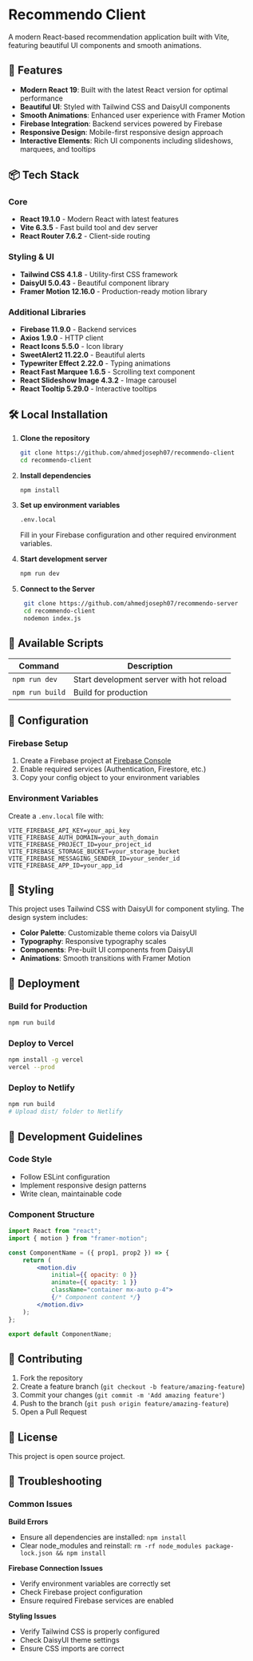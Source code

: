 # Recommendo Client

A modern React-based recommendation application built with Vite, featuring beautiful UI components and smooth animations.

## 🚀 Features

-   **Modern React 19**: Built with the latest React version for optimal performance
-   **Beautiful UI**: Styled with Tailwind CSS and DaisyUI components
-   **Smooth Animations**: Enhanced user experience with Framer Motion
-   **Firebase Integration**: Backend services powered by Firebase
-   **Responsive Design**: Mobile-first responsive design approach
-   **Interactive Elements**: Rich UI components including slideshows, marquees, and tooltips

## 📦 Tech Stack

### Core

-   **React 19.1.0** - Modern React with latest features
-   **Vite 6.3.5** - Fast build tool and dev server
-   **React Router 7.6.2** - Client-side routing

### Styling & UI

-   **Tailwind CSS 4.1.8** - Utility-first CSS framework
-   **DaisyUI 5.0.43** - Beautiful component library
-   **Framer Motion 12.16.0** - Production-ready motion library

### Additional Libraries

-   **Firebase 11.9.0** - Backend services
-   **Axios 1.9.0** - HTTP client
-   **React Icons 5.5.0** - Icon library
-   **SweetAlert2 11.22.0** - Beautiful alerts
-   **Typewriter Effect 2.22.0** - Typing animations
-   **React Fast Marquee 1.6.5** - Scrolling text component
-   **React Slideshow Image 4.3.2** - Image carousel
-   **React Tooltip 5.29.0** - Interactive tooltips

## 🛠️ Local Installation

1. **Clone the repository**

    ```bash
    git clone https://github.com/ahmedjoseph07/recommendo-client
    cd recommendo-client
    ```

2. **Install dependencies**

    ```bash
    npm install
    ```

3. **Set up environment variables**

    ```bash
    .env.local
    ```

    Fill in your Firebase configuration and other required environment variables.

4. **Start development server**

    ```bash
    npm run dev
    ```

5. **Connect to the Server**
    ```bash
     git clone https://github.com/ahmedjoseph07/recommendo-server
     cd recommendo-client
     nodemon index.js
    ```

## 📜 Available Scripts

| Command         | Description                              |
| --------------- | ---------------------------------------- |
| `npm run dev`   | Start development server with hot reload |
| `npm run build` | Build for production                     |

## 🔧 Configuration

### Firebase Setup

1. Create a Firebase project at [Firebase Console](https://console.firebase.google.com/)
2. Enable required services (Authentication, Firestore, etc.)
3. Copy your config object to your environment variables

### Environment Variables

Create a `.env.local` file with:

```env
VITE_FIREBASE_API_KEY=your_api_key
VITE_FIREBASE_AUTH_DOMAIN=your_auth_domain
VITE_FIREBASE_PROJECT_ID=your_project_id
VITE_FIREBASE_STORAGE_BUCKET=your_storage_bucket
VITE_FIREBASE_MESSAGING_SENDER_ID=your_sender_id
VITE_FIREBASE_APP_ID=your_app_id
```

## 🎨 Styling

This project uses Tailwind CSS with DaisyUI for component styling. The design system includes:

-   **Color Palette**: Customizable theme colors via DaisyUI
-   **Typography**: Responsive typography scales
-   **Components**: Pre-built UI components from DaisyUI
-   **Animations**: Smooth transitions with Framer Motion

## 🚀 Deployment

### Build for Production

```bash
npm run build
```

### Deploy to Vercel

```bash
npm install -g vercel
vercel --prod
```

### Deploy to Netlify

```bash
npm run build
# Upload dist/ folder to Netlify
```

## 🧪 Development Guidelines

### Code Style

-   Follow ESLint configuration
-   Implement responsive design patterns
-   Write clean, maintainable code

### Component Structure

```jsx
import React from "react";
import { motion } from "framer-motion";

const ComponentName = ({ prop1, prop2 }) => {
    return (
        <motion.div
            initial={{ opacity: 0 }}
            animate={{ opacity: 1 }}
            className="container mx-auto p-4">
            {/* Component content */}
        </motion.div>
    );
};

export default ComponentName;
```

## 🤝 Contributing

1. Fork the repository
2. Create a feature branch (`git checkout -b feature/amazing-feature`)
3. Commit your changes (`git commit -m 'Add amazing feature'`)
4. Push to the branch (`git push origin feature/amazing-feature`)
5. Open a Pull Request

## 📄 License

This project is open source project.

## 🐛 Troubleshooting

### Common Issues

**Build Errors**

-   Ensure all dependencies are installed: `npm install`
-   Clear node_modules and reinstall: `rm -rf node_modules package-lock.json && npm install`

**Firebase Connection Issues**

-   Verify environment variables are correctly set
-   Check Firebase project configuration
-   Ensure required Firebase services are enabled

**Styling Issues**

-   Verify Tailwind CSS is properly configured
-   Check DaisyUI theme settings
-   Ensure CSS imports are correct

